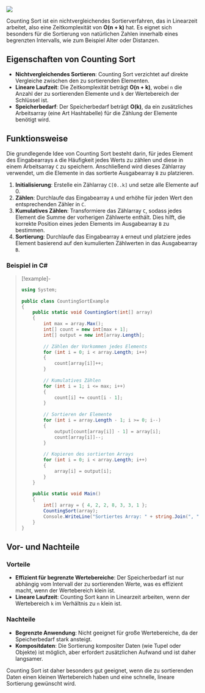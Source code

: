 ![](https://youtu.be/pvDIqjQgowk)

Counting Sort ist ein nichtvergleichendes Sortierverfahren, das in Linearzeit arbeitet, also eine Zeitkomplexität von **O(n + k)** hat. Es eignet sich besonders für die Sortierung von natürlichen Zahlen innerhalb eines begrenzten Intervalls, wie zum Beispiel Alter oder Distanzen.

## Eigenschaften von Counting Sort

- **Nichtvergleichendes Sortieren**: Counting Sort verzichtet auf direkte Vergleiche zwischen den zu sortierenden Elementen.
- **Lineare Laufzeit**: Die Zeitkomplexität beträgt **O(n + k)**, wobei `n` die Anzahl der zu sortierenden Elemente und `k` der Wertebereich der Schlüssel ist.
- **Speicherbedarf**: Der Speicherbedarf beträgt **O(k)**, da ein zusätzliches Arbeitsarray (eine Art Hashtabelle) für die Zählung der Elemente benötigt wird.

## Funktionsweise

Die grundlegende Idee von Counting Sort besteht darin, für jedes Element des Eingabearrays `A` die Häufigkeit jedes Werts zu zählen und diese in einem Arbeitsarray `C` zu speichern. Anschließend wird dieses Zählarray verwendet, um die Elemente in das sortierte Ausgabearray `B` zu platzieren.

1. **Initialisierung**: Erstelle ein Zählarray `C[0..k]` und setze alle Elemente auf 0.
2. **Zählen**: Durchlaufe das Eingabearray `A` und erhöhe für jeden Wert den entsprechenden Zähler in `C`.
3. **Kumulatives Zählen**: Transformiere das Zählarray `C`, sodass jedes Element die Summe der vorherigen Zählwerte enthält. Dies hilft, die korrekte Position eines jeden Elements im Ausgabearray `B` zu bestimmen.
4. **Sortierung**: Durchlaufe das Eingabearray `A` erneut und platziere jedes Element basierend auf den kumulierten Zählwerten in das Ausgabearray `B`.

### Beispiel in C#

> [!example]- 
> ```csharp  
> using System;  
>  
> public class CountingSortExample  
> {  
>     public static void CountingSort(int[] array)  
>     {  
>         int max = array.Max();  
>         int[] count = new int[max + 1];  
>         int[] output = new int[array.Length];  
>  
>         // Zählen der Vorkommen jedes Elements  
>         for (int i = 0; i < array.Length; i++)  
>         {  
>             count[array[i]]++;  
>         }  
>  
>         // Kumulatives Zählen  
>         for (int i = 1; i <= max; i++)  
>         {  
>             count[i] += count[i - 1];  
>         }  
>  
>         // Sortieren der Elemente  
>         for (int i = array.Length - 1; i >= 0; i--)  
>         {  
>             output[count[array[i]] - 1] = array[i];  
>             count[array[i]]--;  
>         }  
>  
>         // Kopieren des sortierten Arrays  
>         for (int i = 0; i < array.Length; i++)  
>         {  
>             array[i] = output[i];  
>         }  
>     }  
>  
>     public static void Main()  
>     {  
>         int[] array = { 4, 2, 2, 8, 3, 3, 1 };  
>         CountingSort(array);  
>         Console.WriteLine("Sortiertes Array: " + string.Join(", ", array));  
>     }  
> }  
> ```  

## Vor- und Nachteile

### Vorteile
- **Effizient für begrenzte Wertebereiche**: Der Speicherbedarf ist nur abhängig vom Intervall der zu sortierenden Werte, was es effizient macht, wenn der Wertebereich klein ist.
- **Lineare Laufzeit**: Counting Sort kann in Linearzeit arbeiten, wenn der Wertebereich `k` im Verhältnis zu `n` klein ist.

### Nachteile
- **Begrenzte Anwendung**: Nicht geeignet für große Wertebereiche, da der Speicherbedarf stark ansteigt.
- **Kompositdaten**: Die Sortierung kompositer Daten (wie Tupel oder Objekte) ist möglich, aber erfordert zusätzlichen Aufwand und ist daher langsamer.

Counting Sort ist daher besonders gut geeignet, wenn die zu sortierenden Daten einen kleinen Wertebereich haben und eine schnelle, lineare Sortierung gewünscht wird.
